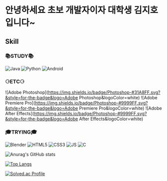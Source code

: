 # 안녕하세요 초보 개발자이자 대학생 김지호입니다~

## Skill

### 📚**STUDY**📚

![Java](https://img.shields.io/badge/Java-007396.svg?&style=for-the-badge&logo=Java&logoColor=white)
![Python](https://img.shields.io/badge/Python-3776AB.svg?&style=for-the-badge&logo=Java&logoColor=white)
![Android](https://img.shields.io/badge/Android-3DDC84.svg?&style=for-the-badge&logo=Android&logoColor=white)



### ⚆ETC⚆

![Adobe Photoshop](https://img.shields.io/badge/Photoshop-#31A8FF.svg?&style=for-the-badge&logo=Adobe Photoshop&logoColor=white)
![Adobe Premiere Pro](https://img.shields.io/badge/Photoshop-#9999FF.svg?&style=for-the-badge&logo=Adobe Premiere Pro&logoColor=white)
![Adobe After Effects](https://img.shields.io/badge/Photoshop-#9999FF.svg?&style=for-the-badge&logo=Adobe After Effects&logoColor=white)





### 🎓TRYING🎓

![Blender](https://img.shields.io/badge/Blender-##F5792A.svg?&style=for-the-badge&logo=Blender&logoColor=white)
![HTML5](https://img.shields.io/badge/HTML-#E34F26.svg?&style=for-the-badge&logo=HTML5&logoColor=white)
![CSS3](https://img.shields.io/badge/CSS-#1572B6.svg?&style=for-the-badge&logo=CSS3&logoColor=white)
![JS](https://img.shields.io/badge/JS-#F7DF1E.svg?&style=for-the-badge&logo=JavaScript&logoColor=white)
![C](https://img.shields.io/badge/C-#A8B9CC.svg?&style=for-the-badge&logo=C&logoColor=white)



![Anurag's GitHub stats](https://github-readme-stats.vercel.app/api?username=CHOUMnote&show_icons=true&theme=default)

[![Top Langs](https://github-readme-stats.vercel.app/api/top-langs/?username=CHOUMnote&layout=compact)](https://github.com/anuraghazra/github-readme-stats)

[![Solved.ac Profile](http://mazassumnida.wtf/api/v2/generate_badge?boj=rlawlgh1028)](https://solved.ac/rlawlgh1028/) 

